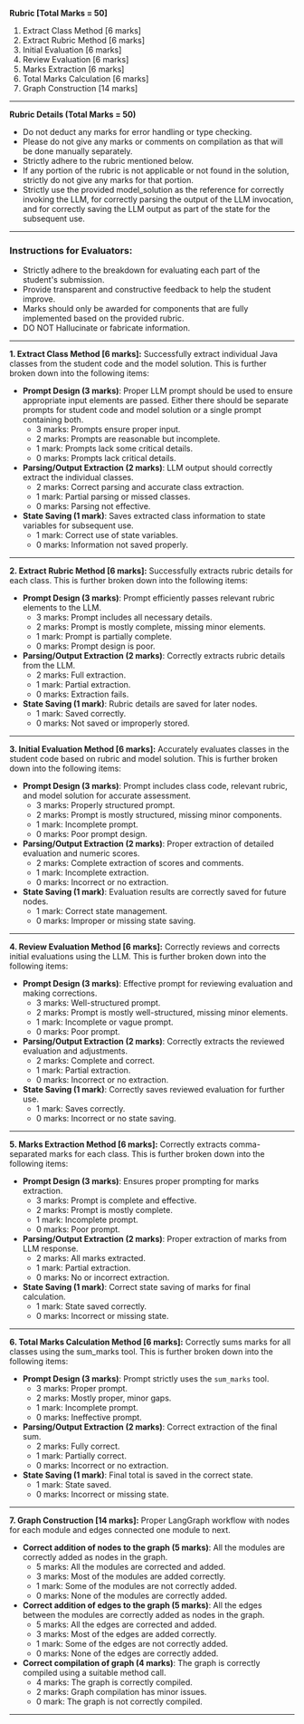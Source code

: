 **Rubric [Total Marks = 50]**

1. Extract Class Method [6 marks]  
2. Extract Rubric Method [6 marks]  
3. Initial Evaluation [6 marks]  
4. Review Evaluation [6 marks]  
5. Marks Extraction [6 marks]  
6. Total Marks Calculation [6 marks]  
7. Graph Construction [14 marks]

---

**Rubric Details (Total Marks = 50)**

- Do not deduct any marks for error handling or type checking.  
- Please do not give any marks or comments on compilation as that will be done manually separately.  
- Strictly adhere to the rubric mentioned below.  
- If any portion of the rubric is not applicable or not found in the solution, strictly do not give any marks for that portion.  
- Strictly use the provided model_solution as the reference for correctly invoking the LLM, for correctly parsing the output of the LLM invocation, and for correctly saving the LLM output as part of the state for the subsequent use.

---


### **Instructions for Evaluators**:
- Strictly adhere to the breakdown for evaluating each part of the student's submission.
- Provide transparent and constructive feedback to help the student improve.
- Marks should only be awarded for components that are fully implemented based on the provided rubric.
- DO NOT Hallucinate or fabricate information.

---

**1. Extract Class Method [6 marks]:** Successfully extract individual Java classes from the student code and the model solution. This is further broken down into the following items:

* **Prompt Design (3 marks)**: Proper LLM prompt should be used to ensure appropriate input elements are passed. Either there should be separate prompts for student code and model solution or a single prompt containing both.  
  * 3 marks: Prompts ensure proper input.  
  * 2 marks: Prompts are reasonable but incomplete.  
  * 1 mark: Prompts lack some critical details.  
  * 0 marks: Prompts lack critical details.  
* **Parsing/Output Extraction (2 marks)**: LLM output should correctly extract the individual classes.  
  * 2 marks: Correct parsing and accurate class extraction.  
  * 1 mark: Partial parsing or missed classes.  
  * 0 marks: Parsing not effective.  
* **State Saving (1 mark)**: Saves extracted class information to state variables for subsequent use.  
  * 1 mark: Correct use of state variables.  
  * 0 marks: Information not saved properly.

---

**2. Extract Rubric Method [6 marks]:** Successfully extracts rubric details for each class. This is further broken down into the following items:

* **Prompt Design (3 marks)**: Prompt efficiently passes relevant rubric elements to the LLM.  
  * 3 marks: Prompt includes all necessary details.  
  * 2 marks: Prompt is mostly complete, missing minor elements.  
  * 1 mark: Prompt is partially complete.  
  * 0 marks: Prompt design is poor.  
* **Parsing/Output Extraction (2 marks)**: Correctly extracts rubric details from the LLM.  
  * 2 marks: Full extraction.  
  * 1 mark: Partial extraction.  
  * 0 marks: Extraction fails.  
* **State Saving (1 mark)**: Rubric details are saved for later nodes.  
  * 1 mark: Saved correctly.  
  * 0 marks: Not saved or improperly stored.

---

**3. Initial Evaluation Method [6 marks]:** Accurately evaluates classes in the student code based on rubric and model solution. This is further broken down into the following items:

* **Prompt Design (3 marks)**: Prompt includes class code, relevant rubric, and model solution for accurate assessment.  
  * 3 marks: Properly structured prompt.  
  * 2 marks: Prompt is mostly structured, missing minor components.  
  * 1 mark: Incomplete prompt.  
  * 0 marks: Poor prompt design.  
* **Parsing/Output Extraction (2 marks)**: Proper extraction of detailed evaluation and numeric scores.  
  * 2 marks: Complete extraction of scores and comments.  
  * 1 mark: Incomplete extraction.  
  * 0 marks: Incorrect or no extraction.  
* **State Saving (1 mark)**: Evaluation results are correctly saved for future nodes.  
  * 1 mark: Correct state management.  
  * 0 marks: Improper or missing state saving.

---

**4. Review Evaluation Method [6 marks]:** Correctly reviews and corrects initial evaluations using the LLM. This is further broken down into the following items:

* **Prompt Design (3 marks)**: Effective prompt for reviewing evaluation and making corrections.  
  * 3 marks: Well-structured prompt.  
  * 2 marks: Prompt is mostly well-structured, missing minor elements.  
  * 1 mark: Incomplete or vague prompt.  
  * 0 marks: Poor prompt.  
* **Parsing/Output Extraction (2 marks)**: Correctly extracts the reviewed evaluation and adjustments.  
  * 2 marks: Complete and correct.  
  * 1 mark: Partial extraction.  
  * 0 marks: Incorrect or no extraction.  
* **State Saving (1 mark)**: Correctly saves reviewed evaluation for further use.  
  * 1 mark: Saves correctly.  
  * 0 marks: Incorrect or no state saving.

---

**5. Marks Extraction Method [6 marks]:** Correctly extracts comma-separated marks for each class. This is further broken down into the following items:

* **Prompt Design (3 marks)**: Ensures proper prompting for marks extraction.  
  * 3 marks: Prompt is complete and effective.  
  * 2 marks: Prompt is mostly complete.  
  * 1 mark: Incomplete prompt.  
  * 0 marks: Poor prompt.  
* **Parsing/Output Extraction (2 marks)**: Proper extraction of marks from LLM response.  
  * 2 marks: All marks extracted.  
  * 1 mark: Partial extraction.  
  * 0 marks: No or incorrect extraction.  
* **State Saving (1 mark)**: Correct state saving of marks for final calculation.  
  * 1 mark: State saved correctly.  
  * 0 marks: Incorrect or missing state.

---

**6. Total Marks Calculation Method [6 marks]:** Correctly sums marks for all classes using the sum_marks tool. This is further broken down into the following items:

* **Prompt Design (3 marks)**: Prompt strictly uses the `sum_marks` tool.  
  * 3 marks: Proper prompt.  
  * 2 marks: Mostly proper, minor gaps.  
  * 1 mark: Incomplete prompt.  
  * 0 marks: Ineffective prompt.  
* **Parsing/Output Extraction (2 marks)**: Correct extraction of the final sum.  
  * 2 marks: Fully correct.  
  * 1 mark: Partially correct.  
  * 0 marks: Incorrect or no extraction.  
* **State Saving (1 mark)**: Final total is saved in the correct state.  
  * 1 mark: State saved.  
  * 0 marks: Incorrect or missing state.

---

**7. Graph Construction [14 marks]:** Proper LangGraph workflow with nodes for each module and edges connected one module to next.

* **Correct addition of nodes to the graph (5 marks)**: All the modules are correctly added as nodes in the graph.  
  * 5 marks: All the modules are corrected and added.  
  * 3 marks: Most of the modules are added correctly.  
  * 1 mark: Some of the modules are not correctly added.  
  * 0 marks: None of the modules are correctly added.  
* **Correct addition of edges to the graph (5 marks)**: All the edges between the modules are correctly added as nodes in the graph.  
  * 5 marks: All the edges are corrected and added.  
  * 3 marks: Most of the edges are added correctly.  
  * 1 mark: Some of the edges are not correctly added.  
  * 0 marks: None of the edges are correctly added.  
* **Correct compilation of graph (4 marks)**: The graph is correctly compiled using a suitable method call.  
  * 4 marks: The graph is correctly compiled.  
  * 2 marks: Graph compilation has minor issues.  
  * 0 mark: The graph is not correctly compiled.

---